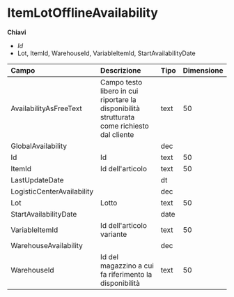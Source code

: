 # ItemLotOfflineAvailability

  
 **Chiavi**

* _Id_
* Lot, ItemId, WarehouseId, VariableItemId, StartAvailabilityDate

| Campo | Descrizione | Tipo | Dimensione |
| :--- | :--- | :--- | :--- |
| AvailabilityAsFreeText | Campo testo libero in cui riportare la disponibilità strutturata come richiesto dal cliente | text | 50 |
| GlobalAvailability |  | dec |  |
| Id | Id | text | 50 |
| ItemId | Id dell'articolo | text | 50 |
| LastUpdateDate |  | dt |  |
| LogisticCenterAvailability |  | dec |  |
| Lot | Lotto | text | 50 |
| StartAvailabilityDate |  | date |  |
| VariableItemId | Id dell'articolo variante | text | 50 |
| WarehouseAvailability |  | dec |  |
| WarehouseId | Id del magazzino a cui fa riferimento la disponibilità | text | 50 |

